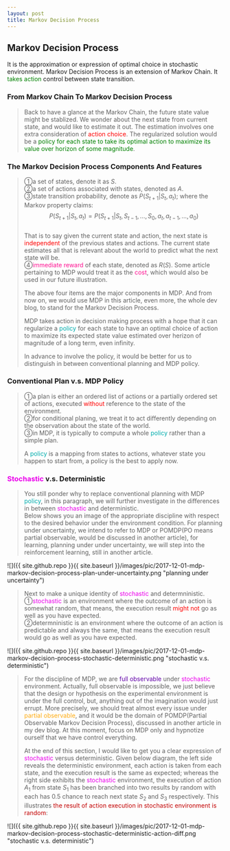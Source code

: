 ```yaml
---
layout: post
title: Markov Decision Process
---
```


## Markov Decision Process
<p class="message">
It is the approximation or expression of optimal choice in stochastic environment.  Markov Decision Process is an extension of Markov Chain.  It <font color="green">takes action</font> control between state transition.
</p>

### From Markov Chain To Markov Decision Process
>Back to have a glance at the Markov Chain, the future state value might be stablized.  We wonder about the next state from current state, and would like to estimate it out.  The estimation involves one extra consideration of <font color="red">action choice</font>.  The regularized solution would be a <font color="green">policy for each state to take its optimal action to maximize its value over horizon of some magnitude</font>.  

### The Markov Decision Process Components And Features
>&#10112;a set of states, denote it as $S$.  
>&#10113;a set of actions associated with states, denoted as $A$.  
>&#10114;state transition probability, denote as $P(S_{t+1}\left|S_t\right.,a_t)$; where the Markov property claims:  
$$P(S_{t+1}\left|S_t\right.,a_t)=P(S_{t+1}\left|S_t\right.,S_{t-1},\dots,S_0,a_t,a_{t-1},\dots,a_0)$$  
>That is to say given the current state and action, the next state is <font color="red">independent</font> of the previous states and actions.  The current state estimates all that is relevant about the world to predict what the next state will be.  
>&#10115;<font color="deeppink">immediate reward</font> of each state, denoted as $R(S)$.  Some article pertaining to MDP would treat it as the <font color="deeppink">cost</font>, which would also be used in our future illustration.  
>
>The above four items are the major components in MDP.  And from now on, we would use MDP in this article, even more, the whole dev blog, to stand for the Markov Decision Process.  
>
>MDP takes action in decision making process with a hope that it can regularize a <font color="#00ADAD">policy</font> for each state to have an optimal choice of action to maximize its expected state value estimated over herizon of magnitude of a long term, even infinity.    
>
>In advance to involve the policy, it would be better for us to distinguish in between conventional planning and MDP policy.  

### Conventional Plan v.s. MDP Policy
>&#10112;a plan is either an ordered list of actions or a partially ordered set of actions, executed <font color="red">without</font> reference to the state of the environment.  
>&#10113;for conditional planing, we treat it to act differently depending on the observation about the state of the world.  
>&#10114;in MDP, it is typically to compute a whole <font color="#00ADAD">policy</font> rather than a simple plan.  
>
>A <font color="#00ADAD">policy</font> is a mapping from states to actions, whatever state you happen to start from, a policy is the best to apply now.

### <font color="#EB00EB">Stochastic</font> v.s. Deterministic
>You still ponder why to replace conventional planning with MDP <font color="#00ADAD">policy</font>, in this paragraph, we will further investigate in the differences in between <font color="#EB00EB">stochastic</font> and deterministic.  
>Below shows you an image of the appropriate discipline with respect to the desired behavior under the environment condition.  For planning under uncertainty, we intend to refer to MDP or POMDP(PO means partial observable, would be discussed in another article), for learning, planning under under uncertainty, we will step into the reinforcement learning, still in another article.   

![]({{ site.github.repo }}{{ site.baseurl }}/images/pic/2017-12-01-mdp-markov-decision-process-plan-under-uncertainty.png "planning under uncertainty")

>Next to make a unique identity of <font color="#EB00EB">stochastic</font> and determninistic.  
>&#10112;<font color="#EB00EB">stochastic</font> is an environment where the outcome of an action is somewhat random, that means, the execution result <font color="red">might not</font> go as well as you have expected.  
>&#10113;determninistic is an environment where the outcome of an action is predictable and always the same, that means the execution result would go as well as you have expected.  

![]({{ site.github.repo }}{{ site.baseurl }}/images/pic/2017-12-01-mdp-markov-decision-process-stochastic-deterministic.png "stochastic v.s. deterministic")

>For the discipline of MDP, we are <font color="#6100A8">full observable</font> under <font color="#EB00EB">stochastic</font> environment.  Actually, full observable is impossible, we just believe that the design or hypothesis on the experimental environment is under the full control, but, anything out of the imagination would just errupt.  More precisely, we should treat almost every issue under <font color="#FFAC12">partial observable</font>, and it would be the domain of POMDP(Partial Observable Markov Decision Process), discussed in another article in my dev blog.  At this moment, focus on MDP only and hypnotize ourself that we have control everything.  
>
>At the end of this section, I would like to get you a clear expression of <font color="#EB00EB">stochastic</font> versus deterministic.  Given below diagram, the left side reveals the deterministic environment, each action is taken from each state, and the execution result is the same as expected; whereas the right side exhibits the <font color="#EB00EB">stochastic</font> environment, the execution of action $A_1$ from state $S_1$ has been branched into two results by random with each has $0.5$ chance to reach next state $S_2$ and $S_3$ respectively.  This illustrates <font color="#C20000">the result of action execution in stochastic environment is random</font>:  

![]({{ site.github.repo }}{{ site.baseurl }}/images/pic/2017-12-01-mdp-markov-decision-process-stochastic-deterministic-action-diff.png "stochastic v.s. deterministic")

<!-- Notes -->
<!-- <font color="#00ADAD">policy</font> -->
<!-- <font color="#6100A8">full observable</font> -->
<!-- <font color="#FFAC12">partial observable</font> -->
<!-- <font color="#EB00EB">stochastic</font> -->
<!-- <font color="#C20000">conclusion, finding</font> -->